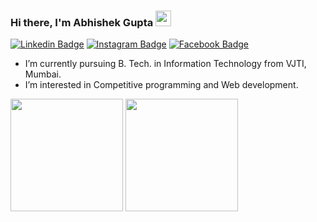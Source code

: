 ### Hi there, I'm Abhishek Gupta <img src="https://media.giphy.com/media/hvRJCLFzcasrR4ia7z/giphy.gif" width="25px">
[![Linkedin Badge](https://img.shields.io/badge/-LinkedIn-0e76a8?style=flat-square&logo=Linkedin&logoColor=white)](https://www.linkedin.com/in/abhishek-gupta-a165101bb/)
[![Instagram Badge](https://img.shields.io/badge/-Instagram-e4405f?style=flat-square&logo=Instagram&logoColor=white)](https://www.instagram.com/abhishek_ohm/)
[![Facebook Badge](https://img.shields.io/badge/facebook-%2312100E.svg?&style=for-square&logo=facebook&logoColor=white)](https://www.facebook.com/people/Abhishek-Gupta/100073291547670/)

<ul>
  <li>I’m currently pursuing B. Tech. in Information Technology from VJTI, Mumbai.</li>  
  <li>I’m interested in Competitive programming and Web development.</li>
</ul>


<p>
  <img height="180em" src="https://github-readme-stats.vercel.app/api?username=abhishekohm&show_icons=true&hide_border=true&&count_private=true&include_all_commits=true" />
  <img height="180em" src="https://github-readme-stats.vercel.app/api/top-langs/?username=abhishekohm&exclude_repo=KNN-Image-Classification&show_icons=true&hide_border=true&layout=compact&langs_count=8"/>
</p>
<!---
Abhishekohm/Abhishekohm is a ✨ special ✨ repository because its `README.md` (this file) appears on your GitHub profile.
You can click the Preview link to take a look at your changes.
--->
